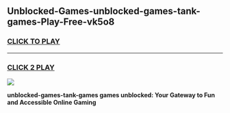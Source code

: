 
## Unblocked-Games-unblocked-games-tank-games-Play-Free-vk5o8
<h3>
<a href="https://premium76.site?title=unblocked-games-tank-games&ref=22A">CLICK TO PLAY</a></h3>
<hr>

<h3>
<a href="https://premium76.site?title=unblocked-games-tank-games&ref=22A">CLICK 2 PLAY</a>
  
</h3>

<a href="https://premium76.site?title=unblocked-games-tank-games&ref=22A"><img src="https://clearcache.store/games.png"></a>


**unblocked-games-tank-games games unblocked: Your Gateway to Fun and Accessible Online Gaming**
